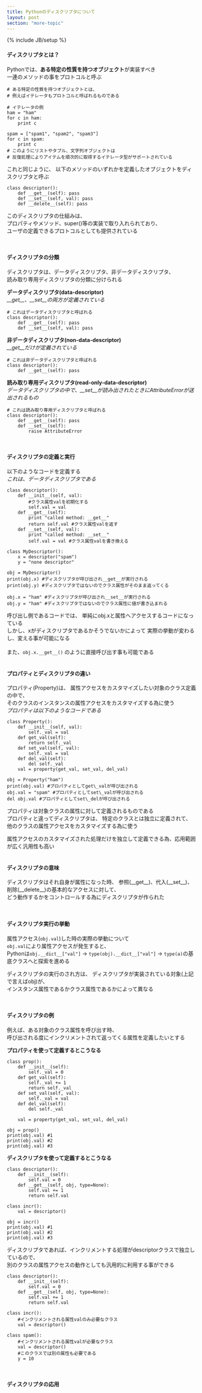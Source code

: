 ```yaml
---
title: Pythonのディスクリプタについて
layout: post
section: "more-topic"
---
```


{% include JB/setup %}

#### **ディスクリプタとは？**

Pythonでは、**ある特定の性質を持つオブジェクト**が実装すべき  
一連のメソッドの事をプロトコルと呼ぶ  

~~~
# ある特定の性質を持つオブジェクトとは、
# 例えばイテレータもプロトコルと呼ばれるものである

# イテレータの例
ham = "ham"
for c in ham:
    print c

spam = ["spam1", "spam2", "spam3"]
for c in spam:
    print c
# このようにリストやタプル、文字列オブジェクトは
# 反復処理によりアイテムを順次的に取得するイテレータ型がサポートされている
~~~

これと同じように、
以下のメソッドのいずれかを定義したオブジェクトをディスクリプタと呼ぶ  

~~~
class descriptor():
    def __get__(self): pass
    def __set__(self, val): pass
    def __delete__(self): pass
~~~

このディスクリプタの仕組みは、  
プロパティやメソッド、super()等の実装で取り入れられており、  
ユーザの定義できるプロトコルとしても提供されている  

<br/>

#### **ディスクリプタの分類**

ディスクリプタは、データディスクリプタ、非データディスクリプタ、  
読み取り専用ディスクリプタの分類に分けられる  

**データディスクリプタ(data-descriptor)**  
*\_\_get\_\_、\_\_set\_\_の両方が定義されている*  

~~~
# これはデータディスクリプタと呼ばれる
class descriptor():
    def __get__(self): pass
    def __set__(self, val): pass
~~~

**非データディスクリプタ(non-data-descriptor)**  
*\_\_get\_\_だけが定義されている*  

~~~
# これは非データディスクリプタと呼ばれる
class descriptor():
    def __get__(self): pass
~~~

**読み取り専用ディスクリプタ(read-only-data-descriptor)**  
*データディスクリプタの中で、\_\_set\_\_が読み出されたときにAttributeErrorが送出されるもの*  

~~~
# これは読み取り専用ディスクリプタと呼ばれる
class descriptor():
    def __get__(self): pass
    def __set__(self):
        raise AttributeError
~~~

<br/>

#### **ディスクリプタの定義と実行**

以下のようなコードを定義する  
*これは、データディスクリプタである*  

~~~
class descriptor():
    def __init__(self, val):
        #クラス属性valを初期化する
        self.val = val
    def __get__(self):
        print "called method: __get__"
        return self.val #クラス属性valを返す
    def __set__(self, val):
        print "called method: __set__"
        self.val = val #クラス属性valを書き換える

class MyDescriptor():
    x = descriptor("spam")
    y = "none descriptor"

obj = MyDescriptor()
print(obj.x) #ディスクリプタが呼び出され__get__が実行される
print(obj.y) #ディスクリプタではないのでクラス属性がそのまま返ってくる

obj.x = "ham" #ディスクリプタが呼び出され__set__が実行される
obj.y = "ham" #ディスクリプタではないのでクラス属性に値が書き込まれる
~~~

呼び出し側であるコードでは、
単純にobj.xと属性へアクセスするコードになっている  
しかし、xがディスクリプタであるかそうでないかによって
実際の挙動が変わるし、変える事が可能になる  
<br/>
また、``obj.x.__get__()`` のように直接呼び出す事も可能である  
<br/>

#### **プロパティとディスクリプタの違い**

プロパティ(Property)は、
属性アクセスをカスタマイズしたい対象のクラス定義の中で、  
そのクラスのインスタンスの属性アクセスをカスタマイズする為に使う  
*プロパティは以下のようなコードである*  

~~~
class Property():
    def __init__(self, val):
        self._val = val
    def get_val(self):
        return self._val
    def set_val(self, val):
        self._val = val
    def del_val(self):
        del self._val
    val = property(get_val, set_val, del_val)

obj = Property("ham")
print(obj.val) #プロパティとしてget\_valが呼び出される
obj.val = "spam" #プロパティとしてset\_valが呼び出される
del obj.val #プロパティとしてset\_delが呼び出される
~~~

プロパティは対象クラスの属性に対して定義されるものである  
プロパティと違ってディスクリプタは、
特定のクラスとは独立に定義されて、  
他のクラスの属性アクセスをカスタマイズする為に使う  

属性アクセスのカスタマイズされた処理だけを独立して定義できる為、応用範囲が広く汎用性も高い  
<br/>

#### **ディスクリプタの意味**
ディスクリプタはそれ自身が属性になった時、
参照(\_\_get\_\_)、代入(\_\_set\_\_)、削除(\_\_delete\_\_)の基本的なアクセスに対して、  
どう動作するかをコントロールする為にディスクリプタが作られた  

<br/>

#### **ディスクリプタ実行の挙動**

属性アクセス(``obj.val``)した時の実際の挙動について  
``obj.val``により属性アクセスが発生すると、  
Pythonは``obj.__dict__["val"]`` -> ``type(obj).__dict__["val"]`` -> ``type(a)``の基底クラスへと探索を進める  


ディスクリプタの実行のされ方は、
ディスクリプタが実装されている対象(上記で言えばobj)が、  
インスタンス属性であるかクラス属性であるかによって異なる  

<br/>

#### **ディスクリプタの例**

例えば、ある対象のクラス属性を呼び出す時、  
呼び出される度にインクリメントされて返ってくる属性を定義したいとする  

**プロパティを使って定義するとこうなる**  

~~~
class prop():
    def __init__(self):
        self._val = 0
    def get_val(self):
        self._val += 1
        return self._val
    def set_val(self, val):
        self._val = val
    def del_val(self):
        del self._val

    val = property(get_val, set_val, del_val)

obj = prop()
print(obj.val) #1
print(obj.val) #2
print(obj.val) #3
~~~

**ディスクリプタを使って定義するとこうなる**  

~~~
class descriptor():
    def __init__(self):
        self.val = 0
    def __get__(self, obj, type=None):
        self.val += 1
        return self.val

class incr():
    val = descriptor()

obj = incr()
print(obj.val) #1
print(obj.val) #2
print(obj.val) #3
~~~

ディスクリプタであれば、インクリメントする処理がdescriptorクラスで独立しているので、  
別のクラスの属性アクセスの動作としても汎用的に利用する事ができる  

~~~
class descriptor():
    def __init__(self):
        self.val = 0
    def __get__(self, obj, type=None):
        self.val += 1
        return self.val

class incr():
    #インクリメントされる属性valのみ必要なクラス
    val = descriptor()

class spam():
    #インクリメントされる属性valが必要なクラス
    val = descriptor()
    #このクラスでは別の属性も必要である
    y = 10
~~~

<br/>

#### **ディスクリプタの応用**






